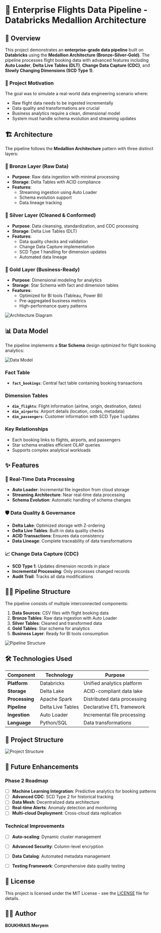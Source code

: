 # 🚀 Enterprise Flights Data Pipeline - Databricks Medallion Architecture

## 🎯 Overview

This project demonstrates an **enterprise-grade data pipeline** built on **Databricks** using the **Medallion Architecture (Bronze-Silver-Gold)**. The pipeline processes flight booking data with advanced features including **Auto Loader**, **Delta Live Tables (DLT)**, **Change Data Capture (CDC)**, and **Slowly Changing Dimensions (SCD Type 1)**.

### 🧠 Project Motivation
The goal was to simulate a real-world data engineering scenario where:
- Raw flight data needs to be ingested incrementally
- Data quality and transformations are crucial
- Business analytics require a clean, dimensional model
- System must handle schema evolution and streaming updates

## 🏗️ Architecture

The pipeline follows the **Medallion Architecture** pattern with three distinct layers:

### 🥉 Bronze Layer (Raw Data)
- **Purpose**: Raw data ingestion with minimal processing
- **Storage**: Delta Tables with ACID compliance
- **Features**: 
  - Streaming ingestion using Auto Loader
  - Schema evolution support
  - Data lineage tracking

### 🥈 Silver Layer (Cleaned & Conformed)
- **Purpose**: Data cleansing, standardization, and CDC processing
- **Storage**: Delta Live Tables (DLT)
- **Features**:
  - Data quality checks and validation
  - Change Data Capture implementation
  - SCD Type 1 handling for dimension updates
  - Automated data lineage

### 🥇 Gold Layer (Business-Ready)
- **Purpose**: Dimensional modeling for analytics
- **Storage**: Star Schema with fact and dimension tables
- **Features**:
  - Optimized for BI tools (Tableau, Power BI)
  - Pre-aggregated business metrics
  - High-performance query patterns

![Architecture Diagram](image_placeholder_2)

## 📊 Data Model

The pipeline implements a **Star Schema** design optimized for flight booking analytics:

![Data Model](image_placeholder_1)

### Fact Table
- **`fact_bookings`**: Central fact table containing booking transactions

### Dimension Tables
- **`dim_flights`**: Flight information (airline, origin, destination, dates)
- **`dim_airports`**: Airport details (location, codes, metadata)
- **`dim_passengers`**: Customer information with SCD Type 1 updates

### Key Relationships
- Each booking links to flights, airports, and passengers
- Star schema enables efficient OLAP queries
- Supports complex analytical workloads

## ✨ Features

### 🔄 Real-Time Data Processing
- **Auto Loader**: Incremental file ingestion from cloud storage
- **Streaming Architecture**: Near real-time data processing
- **Schema Evolution**: Automatic handling of schema changes

### 🛡️ Data Quality & Governance
- **Delta Lake**: Optimized storage with Z-ordering
- **Delta Live Tables**: Built-in data quality checks
- **ACID Transactions**: Ensures data consistency
- **Data Lineage**: Complete traceability of data transformations

### 📈 Change Data Capture (CDC)
- **SCD Type 1**: Updates dimension records in place
- **Incremental Processing**: Only processes changed records
- **Audit Trail**: Tracks all data modifications


## 🏃‍♂️ Pipeline Structure

The pipeline consists of multiple interconnected components:

1. **Data Sources**: CSV files with flight booking data
2. **Bronze Tables**: Raw data ingestion with Auto Loader
3. **Silver Tables**: Cleaned and transformed data
4. **Gold Tables**: Star schema for analytics
5. **Business Layer**: Ready for BI tools consumption

![Pipeline Structure](image_placeholder_4)



## 🛠️ Technologies Used

| Component | Technology | Purpose |
|-----------|------------|---------|
| **Platform** | Databricks | Unified analytics platform |
| **Storage** | Delta Lake | ACID-compliant data lake |
| **Processing** | Apache Spark | Distributed data processing |
| **Pipeline** | Delta Live Tables | Declarative ETL framework |
| **Ingestion** | Auto Loader | Incremental file processing |
| **Language** | Python/SQL | Data transformations |




## 📁 Project Structure

![Project Structure](image_placeholder_3)


## 🔮 Future Enhancements

### Phase 2 Roadmap
- [ ] **Machine Learning Integration**: Predictive analytics for booking patterns
- [ ] **Advanced CDC**: SCD Type 2 for historical tracking
- [ ] **Data Mesh**: Decentralized data architecture
- [ ] **Real-time Alerts**: Anomaly detection and monitoring
- [ ] **Multi-cloud Deployment**: Cross-cloud data replication

### Technical Improvements
- [ ] **Auto-scaling**: Dynamic cluster management
- [ ] **Advanced Security**: Column-level encryption
- [ ] **Data Catalog**: Automated metadata management
- [ ] **Testing Framework**: Comprehensive data quality testing


## 📝 License

This project is licensed under the MIT License - see the [LICENSE](LICENSE) file for details.

## 👨‍💻 Author

**BOUKHRAIS Meryem**
